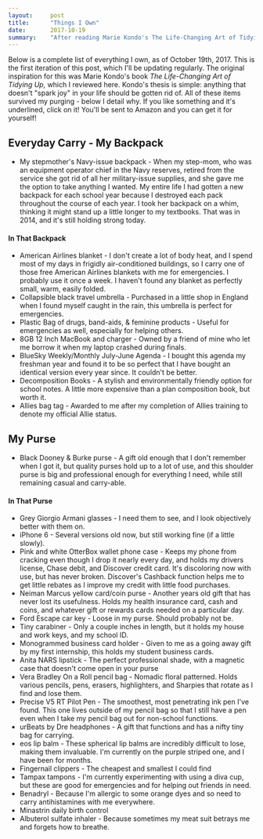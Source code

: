 ```yaml
---
layout:     post
title:      "Things I Own"
date:       2017-10-19
summary:    "After reading Marie Kondo's The Life-Changing Art of Tidying Up I was inspired to get rid of everything I own that doesn't spark joy in my life. In doing so, I had to touch and truly consider throwing away everything I own. Here's what I decided to keep and why."
---
```


Below is a complete list of everything I own, as of October 19th, 2017. This is the first iteration of this post, which I'll be updating regularly. The original inspiration for this was Marie Kondo's book *The Life-Changing Art of Tidying Up,* which I reviewed here. Kondo's thesis is simple: anything that doesn't "spark joy" in your life should be gotten rid of.
All of these items survived my purging - below I detail why. If you like something and it's underlined, click on it! You'll be sent to Amazon and you can get it for yourself!

## Everyday Carry - My Backpack

* My stepmother's Navy-issue backpack - When my step-mom, who was an equipment operator chief in the Navy reserves, retired from the service she got rid of all her military-issue supplies, and she gave me the option to take anything I wanted. My entire life I had gotten a new backpack for each school year because I destroyed each pack throughout the course of each year. I took her backpack on a whim, thinking it might stand up a little longer to my textbooks. That was in 2014, and it's still holding strong today.

#### In That Backpack

* American Airlines blanket - I don't create a lot of body heat, and I spend most of my days in frigidly air-conditioned buildings, so I carry one of those free American Airlines blankets with me for emergencies. I probably use it once a week. I haven't found any blanket as perfectly small, warm, easily folded. 
* Collapsible black travel umbrella - Purchased in a little shop in England when I found myself caught in the rain, this umbrella is perfect for emergencies. 
* Plastic Bag of drugs, band-aids, & feminine products - Useful for emergencies as well, especially for helping others. 
* 8GB 12 Inch MacBook and charger - Owned by a friend of mine who let me borrow it when my laptop crashed during finals.
* BlueSky Weekly/Monthly July-June Agenda - I bought this agenda my freshman year and found it to be so perfect that I have bought an identical version every year since. It couldn't be better. 
* Decomposition Books - A stylish and environmentally friendly option for school notes. A little more expensive than a plan composition book, but worth it. 
* Allies bag tag - Awarded to me after my completion of Allies training to denote my official Allie status. 

## My Purse

* Black Dooney & Burke purse - A gift old enough that I don't remember when I got it, but quality purses hold up to a lot of use, and this shoulder purse is big and professional enough for everything I need, while still remaining casual and carry-able.

#### In That Purse

* Grey Giorgio Armani glasses - I need them to see, and I look objectively better with them on.
* iPhone 6 - Several versions old now, but still working fine (if a little slowly).
* Pink and white OtterBox wallet phone case - Keeps my phone from cracking even though I drop it nearly every day, and holds my drivers license, Chase debit, and Discover credit card. It's discoloring now with use, but has never broken. Discover's Cashback function helps me to get little rebates as I improve my credit with little food purchases. 
* Neiman Marcus yellow card/coin purse - Another years old gift that has never lost its usefulness. Holds my health insurance card, cash and coins, and whatever gift or rewards cards needed on a particular day.
* Ford Escape car key - Loose in my purse. Should probably not be.
* Tiny carabiner - Only a couple inches in length, but it holds my house and work keys, and my school ID.
* Monogrammed business card holder - Given to me as a going away gift by my first internship, this holds my student business cards. 
* Anita NARS lipstick - The perfect professional shade, with a magnetic case that doesn't come open in your purse
* Vera Bradley On a Roll pencil bag - Nomadic floral patterned. Holds various pencils, pens, erasers, highlighters, and Sharpies that rotate as I find and lose them.
* Precise V5 RT Pilot Pen - The smoothest, most penetrating ink pen I've found. This one lives outside of my pencil bag so that I still have a pen even when I take my pencil bag out for non-school functions.
* urBeats by Dre headphones - A gift that functions and has a nifty tiny bag for carrying. 
* eos lip balm - These spherical lip balms are incredibly difficult to lose, making them invaluable. I'm currently on the purple striped one, and I have been for months.
* Fingernail clippers - The cheapest and smallest I could find
* Tampax tampons - I'm currently experimenting with using a diva cup, but these are good for emergencies and for helping out friends in need. 
* Benadryl - Because I'm allergic to some orange dyes and so need to carry antihistamines with me everywhere. 
* Minastrin daily birth control
* Albuterol sulfate inhaler - Because sometimes my meat suit betrays me and forgets how to breathe. 